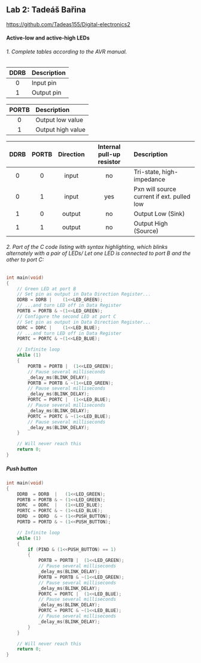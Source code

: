 ## Lab 2: Tadeáš Bařina

   https://github.com/Tadeas155/Digital-electronics2

#### Active-low and active-high LEDs

###### 1. Complete tables according to the AVR manual.

| **DDRB** | **Description** |
| :-: | :-- |
| 0 | Input pin |
| 1 | Output pin |

| **PORTB** | **Description** |
| :-: | :-- |
| 0 | Output low value |
| 1 | Output high value |

| **DDRB** | **PORTB** | **Direction** | **Internal pull-up resistor** | **Description** |
| :-: | :-: | :-: | :-: | :-- |
| 0 | 0 | input | no | Tri-state, high-impedance |
| 0 | 1 | input | yes | Pxn will source current if ext. pulled low |
| 1 | 0 | output |no | Output Low (Sink) |
| 1 | 1 | output | no | Output High (Source) |

###### 2. Part of the C code listing with syntax highlighting, which blinks alternately with a pair of LEDs/ Let one LED is connected to port B and the other to port C:

```c
int main(void)
{
	// Green LED at port B
	// Set pin as output in Data Direction Register...
	DDRB = DDRB |    (1<<LED_GREEN);
	// ...and turn LED off in Data Register
	PORTB = PORTB & ~(1<<LED_GREEN);
	// Configure the second LED at port C
	// Set pin as output in Data Direction Register...
	DDRC = DDRC |    (1<<LED_BLUE);
	// ...and turn LED off in Data Register
	PORTC = PORTC & ~(1<<LED_BLUE);

	// Infinite loop
	while (1)
	{
		PORTB = PORTB |  (1<<LED_GREEN);
		// Pause several milliseconds
		_delay_ms(BLINK_DELAY);
		PORTB = PORTB & ~(1<<LED_GREEN);
		// Pause several milliseconds
		_delay_ms(BLINK_DELAY);
		PORTC = PORTC |  (1<<LED_BLUE);
		// Pause several milliseconds
		_delay_ms(BLINK_DELAY);
		PORTC = PORTC & ~(1<<LED_BLUE);
		// Pause several milliseconds
		_delay_ms(BLINK_DELAY);
	}

	// Will never reach this
	return 0;
}
```


##### Push button

```c
int main(void)
{
	DDRB  = DDRB  |   (1<<LED_GREEN);
	PORTB = PORTB & ~ (1<<LED_GREEN);
	DDRC  = DDRC  |   (1<<LED_BLUE);
	PORTC = PORTC & ~ (1<<LED_BLUE);
	DDRD  = DDRD  & ~ (1<<PUSH_BUTTON);
	PORTD = PORTD & ~ (1<<PUSH_BUTTON);

	// Infinite loop
	while (1)
	{
		if (PIND & (1<<PUSH_BUTTON) == 1)
		{
			PORTB = PORTB |  (1<<LED_GREEN);
			// Pause several milliseconds
			_delay_ms(BLINK_DELAY);
			PORTB = PORTB & ~(1<<LED_GREEN);
			// Pause several milliseconds
			_delay_ms(BLINK_DELAY);
			PORTC = PORTC |  (1<<LED_BLUE);
			// Pause several milliseconds
			_delay_ms(BLINK_DELAY);
			PORTC = PORTC & ~(1<<LED_BLUE);
			// Pause several milliseconds
			_delay_ms(BLINK_DELAY);
		}
	}

	// Will never reach this
	return 0;
}
```
